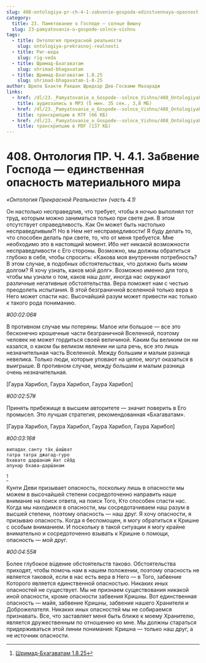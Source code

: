 ```yaml
---
slug: 408-ontologiya-pr-ch-4-1-zabvenie-gospoda-edinstvennaya-opasnost-materialnogo-mira
category:
  title: 23. Памятование о Господе — солнце Вишну
  slug: 23-pamyatovanie-o-gospode-solnce-vishnu
tags:
  - title: Онтология прекрасной реальности
    slug: ontologiya-prekrasnoj-realnosti
  - title: Риг-веда
    slug: rig-veda
  - title: Шримад-Бхагаватам
    slug: shrimad-bhagavatam
  - title: Шримад-Бхагаватам 1.8.25
    slug: shrimad-bhagavatam-1-8-25
author: Шрила Бхакти Ракшак Шридхар Дев-Госвами Махарадж
links:
  - href: /dl/23._Pamyatovanie_o_Gospode--solnce_Vishnu/408_OntologiyaPR_4.1_SridharMj_Zabveniye_Gospoda-yedinstvennaya_opasnost_materialnogo_mira.mp3
    title: аудиозапись в MP3 (5 мин. 35 сек., 3,8 МБ)
  - href: /dl/23._Pamyatovanie_o_Gospode--solnce_Vishnu/408_OntologiyaPR_4.1_SridharMj_Zabveniye_Gospoda-yedinstvennaya_opasnost_materialnogo_mira.rtf
    title: транскрипцию в RTF (66 КБ)
  - href: /dl/23._Pamyatovanie_o_Gospode--solnce_Vishnu/408_OntologiyaPR_4.1_SridharMj_Zabveniye_Gospoda-yedinstvennaya_opasnost_materialnogo_mira.pdf
    title: транскрипцию в PDF (137 КБ)
---
```


# 408. Онтология ПР. Ч. 4.1. Забвение Господа — единственная опасность материального мира

*«Онтология Прекрасной Реальности» (часть 4.1)*

Он настолько несправедлив, что требует, чтобы я ночью выполнял тот труд, которым можно заниматься только при свете дня. В этом отсутствует справедливость. Как Он может быть настолько несправедливым?! Но в Нем нет несправедливости! Я буду делать то, что способен делать при свете, то, что от меня требуется. Мне необходимо это в настоящий момент. Ибо нет никакой возможности несправедливости с Его стороны. Возможно, мы должны обратиться глубоко в себя, чтобы спросить: «Какова моя внутренняя потребность? В этом случае, в подобных обстоятельствах, что должно быть моим долгом? Я хочу узнать, каков мой долг». Возможно именно для того, чтобы мы узнали о том, каков наш долг, иногда нас окружают различные негативные обстоятельства. Вера поможет нам с честью преодолеть испытания. В этой безграничной вселенной только вера в Него может спасти нас. Высочайший разум может привести нас только к такого рода пониманию.

*#00:02:06#*

В противном случае мы потеряны. Малое или большое — все это бесконечно крошечные части безграничной Вселенной, поэтому человек не может гордиться своей величиной. Каким бы великим он ни казался, о каком бы великом явлении ни шла речь, все это лишь незначительная часть Вселенной. Между большим и малым разница невелика. Только люди, которые уповают на целое, могут оказаться в выигрыше. В противном случае, между большим и малым разница очень незначительная.

[Гаура Харибол, Гаура Харибол, Гаура Харибол]

*#00:02:57#*

Принять прибежище в высшем авторитете — значит поверить в Его промысел. Это лучшая стратегия, рекомендованная «Бхагаватам».

[Гаура Харибол, Гаура Харибол, Гаура Харибол, Гаура Харибол]

*#00:03:16#*

    випадах̣ санту та̄х̣ ш́аш́ват
    татра татра джагад-гуро
    бхавато дарш́анам̇ йат сйа̄д
    апунар бхава-дарш́анам
[^_ftn1]

Кунти Деви призывает опасность, поскольку лишь в опасности мы можем в высочайшей степени сосредоточенно направить наше внимание на поиск ответа, на поиск Того, Кто способен спасти нас. Когда мы находимся в опасности, мы сосредотачиваем наш разум в высшей степени, поэтому опасность — наш друг. Я хочу опасности, я призываю опасность. Когда я беспомощен, я могу обратиться к Кришне с особым вниманием. И поскольку в такой ситуации я могу крайне внимательно и сосредоточенно взывать к Кришне о помощи, опасность — мой друг.

*#00:04:55#*

Более глубокое вúдение обстоятельств таково. Обстоятельства приходят, чтобы помочь нам в нашем положении, поэтому опасность не является таковой, если в нас есть вера в Него — в Того, забвение Которого является единственной опасностью. Никаких иных опасностей не существует. Мы не признаем существования никакой иной опасности, кроме опасности забвения Кришны. Вот единственная опасность — майя, забвение Кришны, забвение нашего Хранителя и Доброжелателя. Никаких иных опасностей мы не собираемся признавать. Все, что заставляет меня быть ближе к моему Хранителю, является дружественным по отношению ко мне. Мы должны стараться придерживаться этой линии понимания: Кришна — только наш друг, а не источник опасности.



[^_ftn1]: [Шримад-Бхагаватам 1.8.25](../notes/shrimad-bhagavatam/shrimad-bhagavatam-1-8-25.md)
